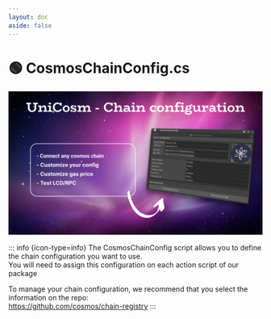 ```yaml
---
layout: doc
aside: false
--- 
```


<script setup>
  import {DividePage} from 'vitepress-theme-api';
</script>


 
 
# 🟢 CosmosChainConfig.cs

![An image](img/ChainConfig.png)



::: info {icon-type=info}
The CosmosChainConfig script allows you to define the chain configuration you want to use.  
You will need to assign this configuration on each action script of our package  

To manage your chain configuration, we recommend that you select the information on the repo:  
https://github.com/cosmos/chain-registry
:::

<DividePage :top="63">
<template #left>

## Chain Id

The chain id of the chain you want to use

## Chain Name

The chain name of the chain you want to use

## Api URL

The API (or LCD) url of the chain you want to use

## Rpc URL

The RPC url of the chain you want to use

## View Denom

The view denom of the chain you want to use:  
(example: ATOM)

## Exponent

The exponent of the chain you want to use  
(example: 6)

## Address Prefix

The exponent of the chain you want to use  

## Gas Price

The gas price of the chain you want to use  

## Coingecko Id
 
The coingecko Id of the chain you want to use   
(example: cosmos)

## Experimental Suggest Chain

Url to experimentalSuggestChain format:
https://docs.keplr.app/api/suggest-chain.html
 

</template>
<template #right>

![An image](img/script1.png)

</template>
</DividePage>
 
<!-- 
1. First Item
   1. First Item
      1. First Item

{.order-list-I}

::: tip test {icon-type=tip}
test
:::

::: info {icon-type=info}
test
:::

::: info {icon-type=info-bordered}
test
:::

::: warning {icon-type=warning}
test
:::

::: warning {icon-type=warning-bordered}
test
:::

::: danger {icon-type=danger}
test
:::

::: danger {icon-type=danger-bordered}
test
:::

::: info video content {icon-type=video}
demo
:::

::: info video content {icon-type=video-bordered}
demo
::: -->
